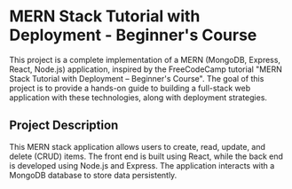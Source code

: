 # MERN Stack Tutorial with Deployment - Beginner's Course

This project is a complete implementation of a MERN (MongoDB, Express, React, Node.js) application, inspired by the FreeCodeCamp tutorial "MERN Stack Tutorial with Deployment – Beginner's Course". The goal of this project is to provide a hands-on guide to building a full-stack web application with these technologies, along with deployment strategies.

## Project Description

This MERN stack application allows users to create, read, update, and delete (CRUD) items. The front end is built using React, while the back end is developed using Node.js and Express. The application interacts with a MongoDB database to store data persistently.
